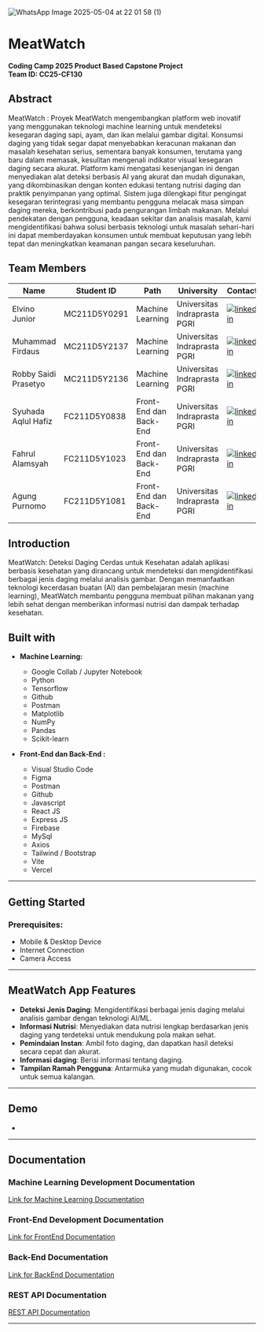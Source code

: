 
![WhatsApp Image 2025-05-04 at 22 01 58 (1)](https://github.com/user-attachments/assets/4e340827-8ac6-48c8-b2ae-38a4a3f9822f)
# MeatWatch
**Coding Camp 2025 Product Based Capstone Project**  
**Team ID: CC25-CF130**

## Abstract
MeatWatch : Proyek MeatWatch mengembangkan platform web inovatif yang menggunakan teknologi machine learning untuk mendeteksi kesegaran daging sapi, ayam, dan ikan melalui gambar digital. Konsumsi daging yang tidak segar dapat menyebabkan keracunan makanan dan masalah kesehatan serius, sementara banyak konsumen, terutama yang baru dalam memasak, kesulitan mengenali indikator visual kesegaran daging secara akurat. Platform kami mengatasi kesenjangan ini dengan menyediakan alat deteksi berbasis AI yang akurat dan mudah digunakan, yang dikombinasikan dengan konten edukasi tentang nutrisi daging dan praktik penyimpanan yang optimal. Sistem juga dilengkapi fitur pengingat kesegaran terintegrasi yang membantu pengguna melacak masa simpan daging mereka, berkontribusi pada pengurangan limbah makanan. Melalui pendekatan dengan pengguna, keadaan sekitar dan analisis masalah, kami mengidentifikasi bahwa solusi berbasis teknologi untuk masalah sehari-hari ini dapat memberdayakan konsumen untuk membuat keputusan yang lebih tepat dan meningkatkan keamanan pangan secara keseluruhan.

## Team Members

| Name                           | Student ID     | Path               | University                             | Contact   |
|--------------------------------|----------------|--------------------|----------------------------------------|-----------|
| Elvino Junior       | MC211D5Y0291    | Machine Learning   | Universitas Indraprasta PGRI               | [![linkedin](https://img.shields.io/badge/linkedin-0A66C2?style=for-the-badge&logo=linkedin&logoColor=white)](https://www.linkedin.com/in/elvino-junior-ba94b8214/)  
| Muhammad Firdaus           | MC211D5Y2137   | Machine Learning   | Universitas Indraprasta PGRI                  | [![linkedin](https://img.shields.io/badge/linkedin-0A66C2?style=for-the-badge&logo=linkedin&logoColor=white)](#)
| Robby Saidi Prasetyo           | MC211D5Y2136   | Machine Learning   | Universitas Indraprasta PGRI               | [![linkedin](https://img.shields.io/badge/linkedin-0A66C2?style=for-the-badge&logo=linkedin&logoColor=white)](https://www.linkedin.com/in/robysaidiprasetyo/)
| Syuhada Aqlul Hafiz           | FC211D5Y0838   | Front-End dan Back-End    | Universitas Indraprasta PGRI                 | [![linkedin](https://img.shields.io/badge/linkedin-0A66C2?style=for-the-badge&logo=linkedin&logoColor=white)](https://www.linkedin.com/in/syuhada-aqlul-hafiz-28b8aa351/)    
| Fahrul Alamsyah                   | FC211D5Y1023   | Front-End dan Back-End | Universitas Indraprasta PGRI                 | [![linkedin](https://img.shields.io/badge/linkedin-0A66C2?style=for-the-badge&logo=linkedin&logoColor=white)](#)
| Agung Purnomo                | FC211D5Y1081   | Front-End dan Back-End    | Universitas Indraprasta PGRI           | [![linkedin](https://img.shields.io/badge/linkedin-0A66C2?style=for-the-badge&logo=linkedin&logoColor=white)](https://www.linkedin.com/in/agung-purnomo-234238272/) 


## Introduction

MeatWatch: Deteksi Daging Cerdas untuk Kesehatan adalah aplikasi berbasis kesehatan yang dirancang untuk mendeteksi dan mengidentifikasi berbagai jenis daging melalui analisis gambar. Dengan memanfaatkan teknologi kecerdasan buatan (AI) dan pembelajaran mesin (machine learning), MeatWatch membantu pengguna membuat pilihan makanan yang lebih sehat dengan memberikan informasi nutrisi dan dampak terhadap kesehatan.

## Built with

- **Machine Learning:**
  - Google Collab / Jupyter Notebook
  - Python
  - Tensorflow
  - Github
  - Postman
  - Matplotlib
  - NumPy 
  - Pandas
  - Scikit-learn

    
- **Front-End dan Back-End :**
  - Visual Studio Code
  - Figma
  - Postman
  - Github
  - Javascript
  - React JS
  - Express JS
  - Firebase
  - MySql
  - Axios
  - Tailwind / Bootstrap
  - Vite
  - Vercel


---

## Getting Started

### Prerequisites:
- Mobile & Desktop Device
- Internet Connection
- Camera Access
     

---
## MeatWatch App Features

- **Deteksi Jenis Daging**: Mengidentifikasi berbagai jenis daging melalui analisis gambar dengan teknologi AI/ML.
- **Informasi Nutrisi**: Menyediakan data nutrisi lengkap berdasarkan jenis daging yang terdeteksi untuk mendukung pola makan sehat.
- **Pemindaian Instan**:  Ambil foto daging, dan dapatkan hasil deteksi secara cepat dan akurat.
- **Informasi daging**: Berisi informasi tentang daging.
- **Tampilan Ramah Pengguna**:  Antarmuka yang mudah digunakan, cocok untuk semua kalangan.



---

##  Demo
-

---

## Documentation

### Machine Learning Development Documentation
[Link for Machine Learning Documentation](https://github.com/MeatWatch/Meatwatch_model)

### Front-End Development Documentation
[Link for FrontEnd Documentation](https://github.com/MeatWatch/Frontend-beef
)

### Back-End Documentation
[Link for BackEnd Documentation](https://github.com/MeatWatch/Backend-beef)
<br>


### REST API Documentation
[REST API Documentation](#)

---
